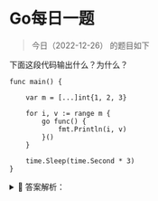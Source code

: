 # Go每日一题

> 今日（2022-12-26） 的题目如下

下面这段代码输出什么？为什么？

```golang
func main() {

	var m = [...]int{1, 2, 3}

	for i, v := range m {
		go func() {
			fmt.Println(i, v)
		}()
	}

	time.Sleep(time.Second * 3)
}
```

<details>
<summary style="cursor: pointer">🔑 答案解析：</summary>
<div>

参考答案及解析：

```
2 3
2 3
2 3
```

for range 使用短变量声明 (:=) 的形式迭代变量，需要注意的是，变量 i、v 在每次循环体中都会被重用，而不是重新声明。

各个 goroutine 中输出的 i、v 值都是 for range 循环结束后的 i、v 最终值，而不是各个 goroutine 启动时的 i, v值。可以理解为闭包引用，使用的是上下文环境的值。两种可行的 fix 方法:

- a. 使用函数传递

```golang
for i, v := range m {
	go func(i,v int) {
		fmt.Println(i, v)
	}(i,v)
}
```

- b. 使用临时变量保留当前值

```golang
for i, v := range m {
	i := i           // 这里的 := 会重新声明变量，而不是重用
	v := v
	go func() {
		fmt.Println(i, v)
	}()
}
```

reference: https://tonybai.com/2015/09/17/7-things-you-may-not-pay-attation-to-in-go/

</div>
</details>